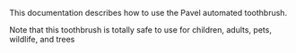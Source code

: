 This documentation describes how to use the Pavel automated toothbrush.

Note that this toothbrush is totally safe to use for children, adults, pets, wildlife, and trees
